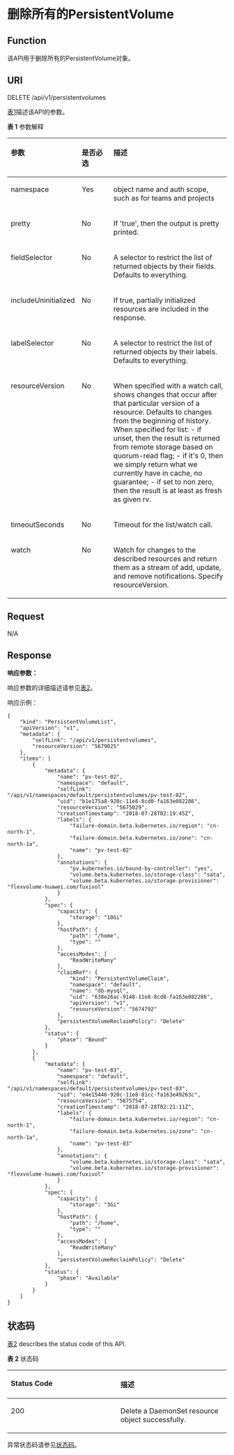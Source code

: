 # 删除所有的PersistentVolume<a name="cce_02_0119"></a>

## Function<a name="section3340011"></a>

该API用于删除所有的PersistentVolume对象。

## URI<a name="section30060106"></a>

DELETE /api/v1/persistentvolumes

[表1](#d0e30162)描述该API的参数。

**表 1**  参数解释

<a name="d0e30162"></a>
<table><thead align="left"><tr id="row47452932"><th class="cellrowborder" valign="top" width="22.45%" id="mcps1.2.4.1.1"><p id="p18482264"><a name="p18482264"></a><a name="p18482264"></a>参数</p>
</th>
<th class="cellrowborder" valign="top" width="16.33%" id="mcps1.2.4.1.2"><p id="p20668409"><a name="p20668409"></a><a name="p20668409"></a>是否必选</p>
</th>
<th class="cellrowborder" valign="top" width="61.22%" id="mcps1.2.4.1.3"><p id="p63528398"><a name="p63528398"></a><a name="p63528398"></a>描述</p>
</th>
</tr>
</thead>
<tbody><tr id="row45526591"><td class="cellrowborder" valign="top" width="22.45%" headers="mcps1.2.4.1.1 "><p id="p63775286"><a name="p63775286"></a><a name="p63775286"></a>namespace</p>
</td>
<td class="cellrowborder" valign="top" width="16.33%" headers="mcps1.2.4.1.2 "><p id="p65524504"><a name="p65524504"></a><a name="p65524504"></a>Yes</p>
</td>
<td class="cellrowborder" valign="top" width="61.22%" headers="mcps1.2.4.1.3 "><p id="p5884623"><a name="p5884623"></a><a name="p5884623"></a>object name and auth scope, such as for teams and projects</p>
</td>
</tr>
<tr id="row52961614"><td class="cellrowborder" valign="top" width="22.45%" headers="mcps1.2.4.1.1 "><p id="p62032351"><a name="p62032351"></a><a name="p62032351"></a>pretty</p>
</td>
<td class="cellrowborder" valign="top" width="16.33%" headers="mcps1.2.4.1.2 "><p id="p58564536"><a name="p58564536"></a><a name="p58564536"></a>No</p>
</td>
<td class="cellrowborder" valign="top" width="61.22%" headers="mcps1.2.4.1.3 "><p id="p46107010"><a name="p46107010"></a><a name="p46107010"></a>If 'true', then the output is pretty printed.</p>
</td>
</tr>
<tr id="row12309913"><td class="cellrowborder" valign="top" width="22.45%" headers="mcps1.2.4.1.1 "><p id="p57578895"><a name="p57578895"></a><a name="p57578895"></a>fieldSelector</p>
</td>
<td class="cellrowborder" valign="top" width="16.33%" headers="mcps1.2.4.1.2 "><p id="p33378889"><a name="p33378889"></a><a name="p33378889"></a>No</p>
</td>
<td class="cellrowborder" valign="top" width="61.22%" headers="mcps1.2.4.1.3 "><p id="p19335471"><a name="p19335471"></a><a name="p19335471"></a>A selector to restrict the list of returned objects by their fields. Defaults to everything.</p>
</td>
</tr>
<tr id="row39801519"><td class="cellrowborder" valign="top" width="22.45%" headers="mcps1.2.4.1.1 "><p id="p2697603"><a name="p2697603"></a><a name="p2697603"></a>includeUninitialized</p>
</td>
<td class="cellrowborder" valign="top" width="16.33%" headers="mcps1.2.4.1.2 "><p id="p17179320"><a name="p17179320"></a><a name="p17179320"></a>No</p>
</td>
<td class="cellrowborder" valign="top" width="61.22%" headers="mcps1.2.4.1.3 "><p id="p49347702"><a name="p49347702"></a><a name="p49347702"></a>If true, partially initialized resources are included in the response.</p>
</td>
</tr>
<tr id="row41476135"><td class="cellrowborder" valign="top" width="22.45%" headers="mcps1.2.4.1.1 "><p id="p4123780"><a name="p4123780"></a><a name="p4123780"></a>labelSelector</p>
</td>
<td class="cellrowborder" valign="top" width="16.33%" headers="mcps1.2.4.1.2 "><p id="p65590782"><a name="p65590782"></a><a name="p65590782"></a>No</p>
</td>
<td class="cellrowborder" valign="top" width="61.22%" headers="mcps1.2.4.1.3 "><p id="p11253116"><a name="p11253116"></a><a name="p11253116"></a>A selector to restrict the list of returned objects by their labels. Defaults to everything.</p>
</td>
</tr>
<tr id="row34169184"><td class="cellrowborder" valign="top" width="22.45%" headers="mcps1.2.4.1.1 "><p id="p16240544"><a name="p16240544"></a><a name="p16240544"></a>resourceVersion</p>
</td>
<td class="cellrowborder" valign="top" width="16.33%" headers="mcps1.2.4.1.2 "><p id="p40415705"><a name="p40415705"></a><a name="p40415705"></a>No</p>
</td>
<td class="cellrowborder" valign="top" width="61.22%" headers="mcps1.2.4.1.3 "><p id="p52446642"><a name="p52446642"></a><a name="p52446642"></a>When specified with a watch call, shows changes that occur after that particular version of a resource. Defaults to changes from the beginning of history. When specified for list: - if unset, then the result is returned from remote storage based on quorum-read flag; - if it's 0, then we simply return what we currently have in cache, no guarantee; - if set to non zero, then the result is at least as fresh as given rv.</p>
</td>
</tr>
<tr id="row2257730"><td class="cellrowborder" valign="top" width="22.45%" headers="mcps1.2.4.1.1 "><p id="p48658414"><a name="p48658414"></a><a name="p48658414"></a>timeoutSeconds</p>
</td>
<td class="cellrowborder" valign="top" width="16.33%" headers="mcps1.2.4.1.2 "><p id="p49017487"><a name="p49017487"></a><a name="p49017487"></a>No</p>
</td>
<td class="cellrowborder" valign="top" width="61.22%" headers="mcps1.2.4.1.3 "><p id="p10993549"><a name="p10993549"></a><a name="p10993549"></a>Timeout for the list/watch call.</p>
</td>
</tr>
<tr id="row31833082"><td class="cellrowborder" valign="top" width="22.45%" headers="mcps1.2.4.1.1 "><p id="p28342862"><a name="p28342862"></a><a name="p28342862"></a>watch</p>
</td>
<td class="cellrowborder" valign="top" width="16.33%" headers="mcps1.2.4.1.2 "><p id="p14070449"><a name="p14070449"></a><a name="p14070449"></a>No</p>
</td>
<td class="cellrowborder" valign="top" width="61.22%" headers="mcps1.2.4.1.3 "><p id="p65964622"><a name="p65964622"></a><a name="p65964622"></a>Watch for changes to the described resources and return them as a stream of add, update, and remove notifications. Specify resourceVersion.</p>
</td>
</tr>
</tbody>
</table>

## Request<a name="section2105499"></a>

N/A

## Response<a name="section18949497"></a>

**响应参数：**

响应参数的详细描述请参见[表2](创建PersistentVolume-0.md#tfdb73431f39846d4a56ec4eb558e1617)。

响应示例：

```
{
    "kind": "PersistentVolumeList",
    "apiVersion": "v1",
    "metadata": {
        "selfLink": "/api/v1/persistentvolumes",
        "resourceVersion": "5679025"
    },
    "items": [
        {
            "metadata": {
                "name": "pv-test-02",
                "namespace": "default",
                "selfLink": "/api/v1/namespaces/default/persistentvolumes/pv-test-02",
                "uid": "b1e175a8-920c-11e8-8cd0-fa163e082286",
                "resourceVersion": "5675029",
                "creationTimestamp": "2018-07-28T02:19:45Z",
                "labels": {
                    "failure-domain.beta.kubernetes.io/region": "cn-north-1",
                    "failure-domain.beta.kubernetes.io/zone": "cn-north-1a",
                    "name": "pv-test-02"
                },
                "annotations": {
                    "pv.kubernetes.io/bound-by-controller": "yes",
                    "volume.beta.kubernetes.io/storage-class": "sata",
                    "volume.beta.kubernetes.io/storage-provisioner": "flexvolume-huawei.com/fuxivol"
                }
            },
            "spec": {
                "capacity": {
                    "storage": "10Gi"
                },
                "hostPath": {
                    "path": "/home",
                    "type": ""
                },
                "accessModes": [
                    "ReadWriteMany"
                ],
                "claimRef": {
                    "kind": "PersistentVolumeClaim",
                    "namespace": "default",
                    "name": "db-mysql",
                    "uid": "638e26ac-9148-11e8-8cd0-fa163e082286",
                    "apiVersion": "v1",
                    "resourceVersion": "5674792"
                },
                "persistentVolumeReclaimPolicy": "Delete"
            },
            "status": {
                "phase": "Bound"
            }
        },
        {
            "metadata": {
                "name": "pv-test-03",
                "namespace": "default",
                "selfLink": "/api/v1/namespaces/default/persistentvolumes/pv-test-03",
                "uid": "e4e15446-920c-11e8-81cc-fa163e49263c",
                "resourceVersion": "5675754",
                "creationTimestamp": "2018-07-28T02:21:11Z",
                "labels": {
                    "failure-domain.beta.kubernetes.io/region": "cn-north-1",
                    "failure-domain.beta.kubernetes.io/zone": "cn-north-1a",
                    "name": "pv-test-03"
                },
                "annotations": {
                    "volume.beta.kubernetes.io/storage-class": "sata",
                    "volume.beta.kubernetes.io/storage-provisioner": "flexvolume-huawei.com/fuxivol"
                }
            },
            "spec": {
                "capacity": {
                    "storage": "3Gi"
                },
                "hostPath": {
                    "path": "/home",
                    "type": ""
                },
                "accessModes": [
                    "ReadWriteMany"
                ],
                "persistentVolumeReclaimPolicy": "Delete"
            },
            "status": {
                "phase": "Available"
            }
        }
    ]
}
```

## 状态码<a name="section36327748"></a>

[表2](#d0e30290)  describes the status code of this API.

**表 2**  状态码

<a name="d0e30290"></a>
<table><thead align="left"><tr id="row5612028"><th class="cellrowborder" valign="top" width="50%" id="mcps1.2.3.1.1"><p id="p51921162"><a name="p51921162"></a><a name="p51921162"></a>Status Code</p>
</th>
<th class="cellrowborder" valign="top" width="50%" id="mcps1.2.3.1.2"><p id="p44864604"><a name="p44864604"></a><a name="p44864604"></a>描述</p>
</th>
</tr>
</thead>
<tbody><tr id="row10154331"><td class="cellrowborder" valign="top" width="50%" headers="mcps1.2.3.1.1 "><p id="p17194478"><a name="p17194478"></a><a name="p17194478"></a>200</p>
</td>
<td class="cellrowborder" valign="top" width="50%" headers="mcps1.2.3.1.2 "><p id="p50575486"><a name="p50575486"></a><a name="p50575486"></a>Delete a DaemonSet resource object successfully.</p>
</td>
</tr>
</tbody>
</table>

异常状态码请参见[状态码](状态码.md)。

